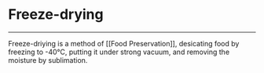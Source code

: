 # Freeze-drying 
---
Freeze-driying is a method of [[Food Preservation]], desicating  food by freezing to -40°C, putting it under strong vacuum, and removing the moisture by sublimation. 